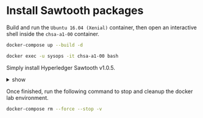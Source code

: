 # Install Sawtooth packages

Build and run the `Ubuntu 16.04 (Xenial)` container, then open an interactive shell inside the `chsa-a1-00` container.

```bash
docker-compose up --build -d

docker exec -u sysops -it chsa-a1-00 bash
```

Simply install Hyperledger Sawtooth v1.0.5.

<details><summary>show</summary>
<p>

```bash
sudo apt-key adv --keyserver hkp://keyserver.ubuntu.com:80 --recv-keys 8AA7AF1F1091A5FD
sudo add-apt-repository 'deb http://repo.sawtooth.me/ubuntu/1.0/stable xenial universe'

sudo apt-get update
sudo apt-get install -y sawtooth
```

## Reference

* sawtooth.hyperledger.org > Docs > Release 1.0.5  > System Administator's Guide > [Installing Hyperledger Sawtooth](https://sawtooth.hyperledger.org/docs/core/releases/1.0.5/sysadmin_guide/installation.html)

</p>
</details>

Once finished, run the following command to stop and cleanup the docker lab environment.

```bash
docker-compose rm --force --stop -v
```
